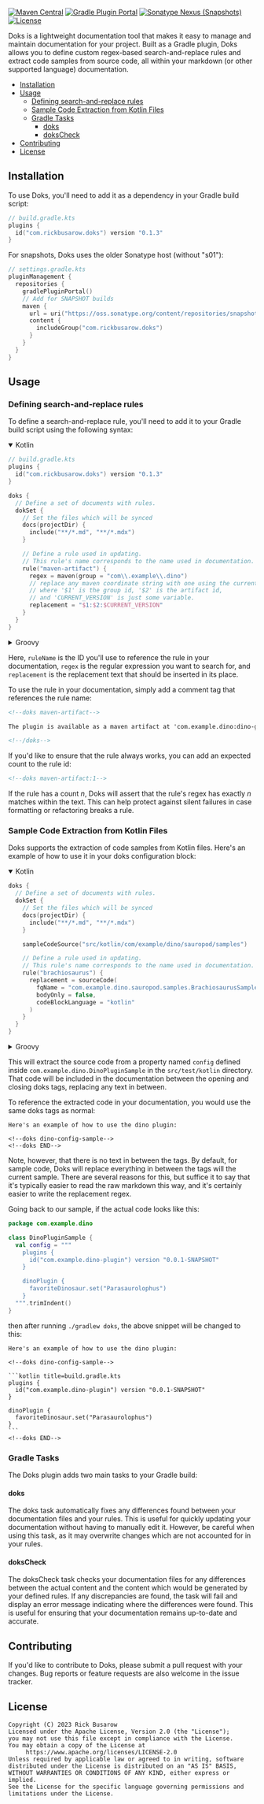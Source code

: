 [![Maven Central](https://img.shields.io/maven-central/v/com.rickbusarow.doks/doks-gradle-plugin?style=flat-square)](https://search.maven.org/search?q=com.rickbusarow.doks)
[![Gradle Plugin Portal](https://img.shields.io/gradle-plugin-portal/v/com.rickbusarow.doks?style=flat-square)](https://plugins.gradle.org/plugin/com.rickbusarow.doks)
[![Sonatype Nexus (Snapshots)](https://img.shields.io/nexus/s/com.rickbusarow.doks/doks-gradle-plugin?label=snapshots&server=https%3A%2F%2Foss.sonatype.org&style=flat-square)](https://oss.sonatype.org/#nexus-search;quick~com.rickbusarow.doks)
[![License](https://img.shields.io/badge/license-apache2.0-blue?style=flat-square.svg)](https://opensource.org/licenses/Apache-2.0)

Doks is a lightweight documentation tool that makes it easy to manage and maintain
documentation for your project. Built as a Gradle plugin, Doks allows you to define custom
regex-based search-and-replace rules and extract code samples from source code,
all within your markdown (or other supported language) documentation.

- [Installation](#installation)
- [Usage](#usage)
  - [Defining search-and-replace rules](#defining-search-and-replace-rules)
  - [Sample Code Extraction from Kotlin Files](#sample-code-extraction-from-kotlin-files)
  - [Gradle Tasks](#gradle-tasks)
    - [doks](#doks)
    - [doksCheck](#dokscheck)
- [Contributing](#contributing)
- [License](#license)

## Installation

To use Doks, you'll need to add it as a dependency in your Gradle build script:

<!--doks plugin-with-version:1-->

```kotlin
// build.gradle.kts
plugins {
  id("com.rickbusarow.doks") version "0.1.3"
}
```

<!--/doks-->

For snapshots, Doks uses the older Sonatype host (without "s01"):

```kotlin
// settings.gradle.kts
pluginManagement {
  repositories {
    gradlePluginPortal()
    // Add for SNAPSHOT builds
    maven {
      url = uri("https://oss.sonatype.org/content/repositories/snapshots/")
      content {
        includeGroup("com.rickbusarow.doks")
      }
    }
  }
}
```

## Usage

### Defining search-and-replace rules

To define a search-and-replace rule, you'll need to add it to your Gradle build script using the
following syntax:

<details open>
<summary>Kotlin</summary>
<!--doks kotlin-dsl-config-simple,dollar-raw-string:1,buildConfig-version:1-->

```kotlin title="build.gradle.kts"
// build.gradle.kts
plugins {
  id("com.rickbusarow.doks") version "0.1.3"
}

doks {
  // Define a set of documents with rules.
  dokSet {
    // Set the files which will be synced
    docs(projectDir) {
      include("**/*.md", "**/*.mdx")
    }

    // Define a rule used in updating.
    // This rule's name corresponds to the name used in documentation.
    rule("maven-artifact") {
      regex = maven(group = "com\\.example\\.dino")
      // replace any maven coordinate string with one using the current version,
      // where '$1' is the group id, '$2' is the artifact id,
      // and 'CURRENT_VERSION' is just some variable.
      replacement = "$1:$2:$CURRENT_VERSION"
    }
  }
}
```

<!--/doks-->
</details>
<details>
<summary>Groovy</summary>
<!--doks groovy-dsl-config-simple,dollar-raw-string:1,buildConfig-version:1-->

```groovy title="build.gradle"
// build.gradle
plugins {
  id 'com.rickbusarow.doks' version '0.1.3'
}

doks {
  // Define a set of documents with rules.
  dokSet {
    // Set the files which will be synced
    docs(projectDir) {
      include '**/*.md', '**/*.mdx'
    }

    // Define a rule used in updating.
    // This rule's name corresponds to the name used in documentation.
    rule('maven-artifact') {
      regex = maven('com\\.example\\.dino')
      // replace any maven coordinate string with one using the current version,
      // where '$1' is the group id, '$2' is the artifact id,
      // and 'CURRENT_VERSION' is just some variable.
      replacement = "\$1:\$2:$CURRENT_VERSION"
    }
  }
}
```

<!--/doks-->
</details>

Here, `ruleName` is the ID you'll use to reference the rule in your documentation, `regex` is the
regular expression you want to search for, and `replacement` is the replacement text that should be
inserted in its place.

To use the rule in your documentation, simply add a comment tag that references the rule name:

```markdown
<!--doks maven-artifact-->

The plugin is available as a maven artifact at 'com.example.dino:dino-gradle-plugin:0.0.0'.

<!--/doks-->
```

If you'd like to ensure that the rule always works, you can add an expected count to the rule id:

```markdown
<!--doks maven-artifact:1-->
```

If the rule has a count _n_, Doks will assert that the rule's regex has exactly _n_ matches within
the text. This can help protect against silent failures in case formatting or refactoring breaks a
rule.

### Sample Code Extraction from Kotlin Files

Doks supports the extraction of code samples from Kotlin files.
Here's an example of how to use it in your doks configuration block:

<details open>
<summary>Kotlin</summary>
<!--doks kotlin-dsl-config-code-->

```kotlin title="build.gradle.kts"
doks {
  // Define a set of documents with rules.
  dokSet {
    // Set the files which will be synced
    docs(projectDir) {
      include("**/*.md", "**/*.mdx")
    }

    sampleCodeSource("src/kotlin/com/example/dino/sauropod/samples")

    // Define a rule used in updating.
    // This rule's name corresponds to the name used in documentation.
    rule("brachiosaurus") {
      replacement = sourceCode(
        fqName = "com.example.dino.sauropod.samples.BrachiosaurusSample.doTheDino",
        bodyOnly = false,
        codeBlockLanguage = "kotlin"
      )
    }
  }
}
```

<!--/doks-->
</details>
<details>
<summary>Groovy</summary>
<!--doks groovy-dsl-config-code-->

```groovy title="build.gradle"
doks {
  // Define a set of documents with rules.
  dokSet {
    // Set the files which will be synced
    docs(projectDir) {
      include '**/*.md', '**/*.mdx'
    }

    sampleCodeSource 'src/kotlin/com/example/dino/sauropod/samples'

    // Define a rule used in updating.
    // This rule's name corresponds to the name used in documentation.
    rule('brachiosaurus') {
      replacement = sourceCode(
          "com.example.dino.sauropod.samples.BrachiosaurusSample.doTheDino",
          false,
          "kotlin"
          )
    }
  }
}
```

<!--/doks-->
</details>

This will extract the source code from a property named `config` defined
inside `com.example.dino.DinoPluginSample` in the `src/test/kotlin` directory. That code will be
included in the documentation between the opening and closing doks tags, replacing any text in between.

To reference the extracted code in your documentation, you would use the same doks tags as normal:

    Here's an example of how to use the dino plugin:

    <!--doks dino-config-sample-->
    <!--doks END-->

Note, however, that there is no text in between the tags. By default, for sample code, Doks will
replace everything in between the tags will the current sample. There are several reasons for this, but
suffice it to say that it's typically easier to read the raw markdown this way, and it's certainly
easier to write the replacement regex.

Going back to our sample, if the actual code looks like this:

```kotlin
package com.example.dino

class DinoPluginSample {
  val config = """
    plugins {
      id("com.example.dino-plugin") version "0.0.1-SNAPSHOT"
    }

    dinoPlugin {
      favoriteDinosaur.set("Parasaurolophus")
    }
  """.trimIndent()
}
```

then after running `./gradlew doks`, the above snippet will be changed to this:

    Here's an example of how to use the dino plugin:

    <!--doks dino-config-sample-->

    ```kotlin title=build.gradle.kts
    plugins {
      id("com.example.dino-plugin") version "0.0.1-SNAPSHOT"
    }

    dinoPlugin {
      favoriteDinosaur.set("Parasaurolophus")
    }
    ```
    <!--doks END-->

### Gradle Tasks

The Doks plugin adds two main tasks to your Gradle build:

#### doks

The doks task automatically fixes any differences found between your documentation files and
your rules. This is useful for quickly updating your documentation without having to manually edit it.
However, be careful when using this task, as it may overwrite changes which are not accounted for in
your rules.

#### doksCheck

The doksCheck task checks your documentation files for any differences between the actual content
and the content which would be generated by your defined rules. If any discrepancies are found, the
task will fail and display an error message indicating where the differences were found. This is useful
for ensuring that your documentation remains up-to-date and accurate.

## Contributing

If you'd like to contribute to Doks, please submit a pull request with your changes. Bug reports or
feature requests are also welcome in the issue tracker.

## License

```text
Copyright (C) 2023 Rick Busarow
Licensed under the Apache License, Version 2.0 (the "License");
you may not use this file except in compliance with the License.
You may obtain a copy of the License at
     https://www.apache.org/licenses/LICENSE-2.0
Unless required by applicable law or agreed to in writing, software
distributed under the License is distributed on an "AS IS" BASIS,
WITHOUT WARRANTIES OR CONDITIONS OF ANY KIND, either express or implied.
See the License for the specific language governing permissions and
limitations under the License.
```
